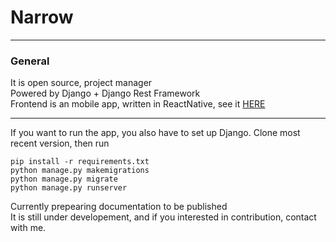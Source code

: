 # Narrow
-----------

### General
It is open source, project manager <br>
Powered by Django + Django Rest Framework <br>
Frontend is an mobile app, written in ReactNative, see it [HERE](https://github.com/jmularski/TaskManagementApp) <br>

-----------

If you want to run the app, you also have to set up Django. Clone most recent version, then run

```
pip install -r requirements.txt
python manage.py makemigrations
python manage.py migrate
python manage.py runserver
```

Currently prepearing documentation to be published <br>
It is still under developement, and if you interested in contribution, contact with me.
